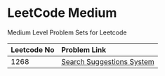 # LeetCode Medium

Medium Level Problem Sets for Leetcode

| Leetcode No | Problem Link |
| :--- | :--- |
| 1268 | [Search Suggestions System](leetcode-1268-search-suggestions-system.md) |


